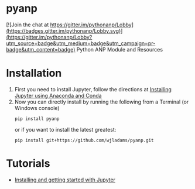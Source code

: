 # pyanp

[![Join the chat at https://gitter.im/pythonanp/Lobby](https://badges.gitter.im/pythonanp/Lobby.svg)](https://gitter.im/pythonanp/Lobby?utm_source=badge&utm_medium=badge&utm_campaign=pr-badge&utm_content=badge)
Python ANP Module and Resources

# Installation

1. First you need to install Jupyter, follow the directions at [Installing Jupyter using Anaconda and Conda](http://jupyter.readthedocs.io/en/latest/install.html#id3)
2. Now you can directly install by running the following from a Terminal (or Windows console)
    ```
    pip install pyanp
    ```
    or if you want to install the latest greatest:
    ```
    pip install git+https://github.com/wjladams/pyanp.git
    ```
 
# Tutorials

* [Installing and getting started with Jupyter](tutorials/install.md)
